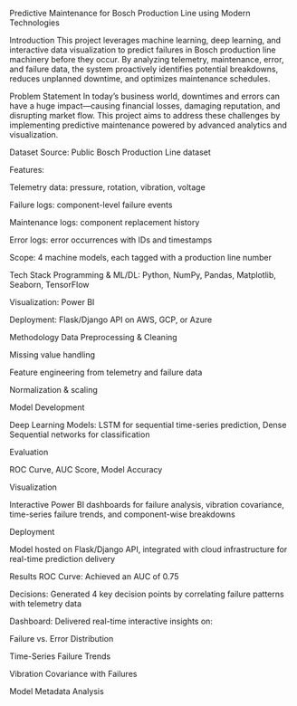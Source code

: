 Predictive Maintenance for Bosch Production Line using Modern Technologies


Introduction
This project leverages machine learning, deep learning, and interactive data visualization to predict failures in Bosch production line machinery before they occur. By analyzing telemetry, maintenance, error, and failure data, the system proactively identifies potential breakdowns, reduces unplanned downtime, and optimizes maintenance schedules.

Problem Statement
In today’s business world, downtimes and errors can have a huge impact—causing financial losses, damaging reputation, and disrupting market flow. This project aims to address these challenges by implementing predictive maintenance powered by advanced analytics and visualization.

Dataset
Source: Public Bosch Production Line dataset

Features:

Telemetry data: pressure, rotation, vibration, voltage

Failure logs: component-level failure events

Maintenance logs: component replacement history

Error logs: error occurrences with IDs and timestamps

Scope: 4 machine models, each tagged with a production line number

Tech Stack
Programming & ML/DL: Python, NumPy, Pandas, Matplotlib, Seaborn, TensorFlow

Visualization: Power BI

Deployment: Flask/Django API on AWS, GCP, or Azure

Methodology
Data Preprocessing & Cleaning

Missing value handling

Feature engineering from telemetry and failure data

Normalization & scaling

Model Development

Deep Learning Models: LSTM for sequential time-series prediction, Dense Sequential networks for classification

Evaluation

ROC Curve, AUC Score, Model Accuracy

Visualization

Interactive Power BI dashboards for failure analysis, vibration covariance, time-series failure trends, and component-wise breakdowns

Deployment

Model hosted on Flask/Django API, integrated with cloud infrastructure for real-time prediction delivery

Results
ROC Curve: Achieved an AUC of 0.75

Decisions: Generated 4 key decision points by correlating failure patterns with telemetry data

Dashboard: Delivered real-time interactive insights on:

Failure vs. Error Distribution

Time-Series Failure Trends

Vibration Covariance with Failures

Model Metadata Analysis


